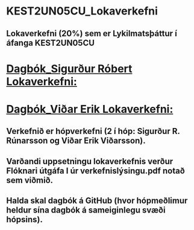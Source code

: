 # KEST2UN05CU_Lokaverkefni
## Lokaverkefni (20%) sem er Lykilmatsþáttur í áfanga KEST2UN05CU
# [Dagbók_Sigurður Róbert Lokaverkefni:](https://github.com/vidarerik/KEST2UN05CU_Lokaverkefni/blob/master/Dagbok_SRR.md)
# [Dagbók_Viðar Erik Lokaverkefni:](https://github.com/vidarerik/KEST2UN05CU_Lokaverkefni/blob/master/Dagbok_VEV.md)
## Verkefnið er hópverkefni (2 í hóp: Sigurður R. Rúnarsson og Viðar Erik Viðarsson).
## Varðandi uppsetningu lokaverkefnis verður Flóknari útgáfa I úr verkefnislýsingu.pdf notað sem viðmið.

## Halda skal dagbók á GitHub (hvor hópmeðlimur heldur sína dagbók á sameiginlegu svæði hópsins).
